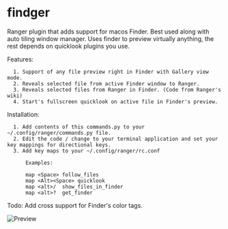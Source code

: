 # findger
Ranger plugin that adds support for macos Finder. Best used along with auto tiling window manager. Uses finder to preview virtually anything, the rest depends on quicklook plugins you use.

Features:
```
  1. Support of any file preview right in Finder with Gallery view mode.
  2. Reveals selected file from active Finder window to Ranger.
  3. Reveals selected files from Ranger in Finder. (Code from Ranger's wiki)
  4. Start's fullscreen quicklook on active file in Finder's preview.
```
Installation:
```
  1. Add contents of this commands.py to your ~/.config/ranger/commands.py file.
  2. Edit the code / change to your terminal application and set your key mappings for directional keys.
  3. Add key maps to your ~/.config/ranger/rc.conf

      Examples:

      map <Space> follow_files
      map <Alt><Space> quicklook
      map <alt>/  show_files_in_finder
      map <alt>?  get_finder
```

Todo: Add cross support for Finder's color tags.

![Preview](./preview.png?raw=true "Preview")

